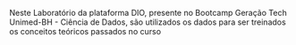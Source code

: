 Neste Laboratório da plataforma DIO, presente no Bootcamp Geração Tech Unimed-BH - Ciência de Dados, são utilizados os dados para ser treinados os conceitos teóricos passados no curso
